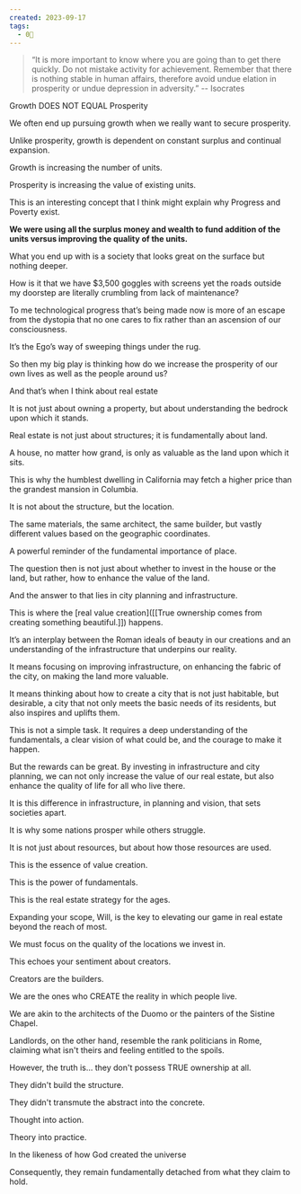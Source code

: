```yaml
---
created: 2023-09-17
tags:
  - 0🌲
---
```

>“It is more important to know where you are going than to get there quickly. Do not mistake activity for achievement.  Remember that there is nothing stable in human affairs, therefore avoid undue elation in prosperity or undue depression in adversity.” -- Isocrates

Growth DOES NOT EQUAL Prosperity

We often end up pursuing growth when we really want to secure prosperity.

Unlike prosperity, growth is dependent on constant surplus and continual expansion.

Growth is increasing the number of units.

Prosperity is increasing the value of existing units.

This is an interesting concept that I think might explain why Progress and Poverty exist.

**We were using all the surplus money and wealth to fund addition of the units versus improving the quality of the units.**

What you end up with is a society that looks great on the surface but nothing deeper.

How is it that we have $3,500 goggles with screens yet the roads outside my doorstep are literally crumbling from lack of maintenance?

To me technological progress that’s being made now is more of an escape from the dystopia that no one cares to fix rather than an ascension of our consciousness.

It’s the Ego’s way of sweeping things under the rug.

So then my big play is thinking how do we increase the prosperity of our own lives as well as the people around us?

And that’s when I think about real estate

It is not just about owning a property, but about understanding the bedrock upon which it stands.

Real estate is not just about structures; it is fundamentally about land.

A house, no matter how grand, is only as valuable as the land upon which it sits.

This is why the humblest dwelling in California may fetch a higher price than the grandest mansion in Columbia.

It is not about the structure, but the location.

The same materials, the same architect, the same builder, but vastly different values based on the geographic coordinates.

A powerful reminder of the fundamental importance of place.

The question then is not just about whether to invest in the house or the land, but rather, how to enhance the value of the land.

And the answer to that lies in city planning and infrastructure.

This is where the [real value creation]([[True ownership comes from creating something beautiful.]]) happens.

It’s an interplay between the Roman ideals of beauty in our creations and an understanding of the infrastructure that underpins our reality.

It means focusing on improving infrastructure, on enhancing the fabric of the city, on making the land more valuable.

It means thinking about how to create a city that is not just habitable, but desirable, a city that not only meets the basic needs of its residents, but also inspires and uplifts them.

This is not a simple task. It requires a deep understanding of the fundamentals, a clear vision of what could be, and the courage to make it happen.

But the rewards can be great. By investing in infrastructure and city planning, we can not only increase the value of our real estate, but also enhance the quality of life for all who live there.

It is this difference in infrastructure, in planning and vision, that sets societies apart.

It is why some nations prosper while others struggle.

It is not just about resources, but about how those resources are used.

This is the essence of value creation.

This is the power of fundamentals.

This is the real estate strategy for the ages.

Expanding your scope, Will, is the key to elevating our game in real estate beyond the reach of most.

We must focus on the quality of the locations we invest in.

This echoes your sentiment about creators.

Creators are the builders.

We are the ones who CREATE the reality in which people live.

We are akin to the architects of the Duomo or the painters of the Sistine Chapel.

Landlords, on the other hand, resemble the rank politicians in Rome, claiming what isn't theirs and feeling entitled to the spoils.

However, the truth is... they don't possess TRUE ownership at all.

They didn't build the structure.

They didn't transmute the abstract into the concrete.

Thought into action.

Theory into practice.

In the likeness of how God created the universe

Consequently, they remain fundamentally detached from what they claim to hold.